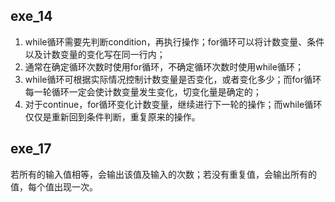 ## exe_14
1. while循环需要先判断condition，再执行操作；for循环可以将计数变量、条件以及计数变量的变化写在同一行内；
2. 通常在确定循环次数时使用for循环，不确定循环次数时使用while循环；
3. while循环可根据实际情况控制计数变量是否变化，或者变化多少；而for循环每一轮循环一定会使计数变量发生变化，切变化量是确定的；
4. 对于continue，for循环变化计数变量，继续进行下一轮的操作；而while循环仅仅是重新回到条件判断，重复原来的操作。

## exe_17
若所有的输入值相等，会输出该值及输入的次数；若没有重复值，会输出所有的值，每个值出现一次。

